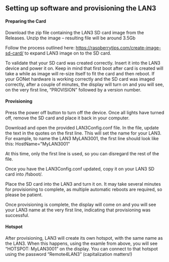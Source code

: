 ## Setting up software and provisioning the LAN3 

#### Preparing the Card
Download the zip file containing the LAN3 SD card image from the Releases. Unzip the image – resulting file will be around 3.5Gb 

Follow the process outlined here: https://raspberrytips.com/create-image-sd-card/ to expand LAN3 image on to the SD card. 
 
To validate that your SD card was created correctly. Insert it into the LAN3 device and power it on. Keep in mind that first boot after card is created will take a while as image will re-size itself to fit the card and then reboot. If your GONet hardware is working correctly and the SD card was imaged correctly, after a couple of minutes, the display will turn on and you will see, on the very first line, “PROVISION” followed by a version number. 
 
#### Provisioning
Press the power off button to turn off the device. Once all lights have turned off, remove the SD card and place it back in your computer.
 
Download and open the provided LAN3Config.conf file. In the file, update the text in the quotes on the first line. This will set the name for your LAN3. For example, to name the LAN3 MyLAN3001, the first line should look like this:
HostName="MyLAN3001"

At this time, only the first line is used, so you can disregard the rest of the file.
 
Once you have the LAN3Config.conf updated, copy it on your LAN3 SD card into /fsboot/.
 
Place the SD card into the LAN3 and turn it on. It may take several minutes for provisioning to complete, as multiple automatic reboots are required, so please be patient.
 
Once provisioning is complete, the display will come on and you will see your LAN3 name at the very first line, indicating that provisioning was successful.

#### Hotspot
After provisioning, LAN3 will create its own hotspot, with the same name as the LAN3. When this happens, using the examle from above, you will see “HOTSPOT: MyLAN3001” on the display. You can connect to that hotspot using the password “Remote4LAN3” (capitalization matters!)
